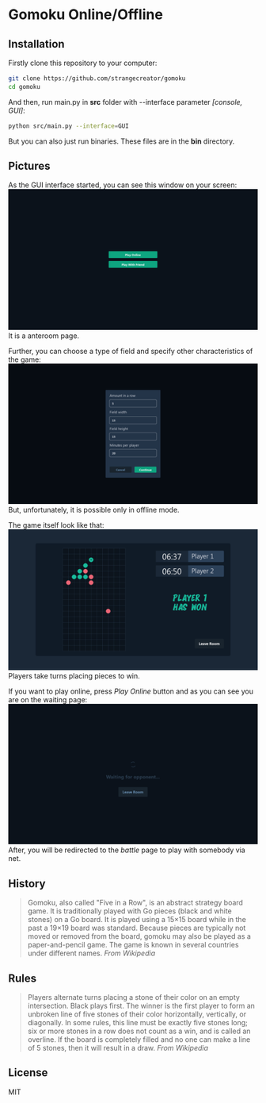 # Gomoku Online/Offline

## Installation
Firstly clone this repository to your computer:
```bash
git clone https://github.com/strangecreator/gomoku
cd gomoku
```
And then, run main.py in **src** folder with --interface parameter *[console, GUI]*:
```bash
python src/main.py --interface=GUI
```

But you can also just run binaries. 
These files are in the **bin** directory.

## Pictures
As the GUI interface started, you can see this window on your screen:
![Anteroom](pictures/anteroom.png)
It is a anteroom page.

Further, you can choose a type of field and specify other characteristics of the game:
![Menu](pictures/menu.png)
But, unfortunately, it is possible only in offline mode.

The game itself look like that:
![Battle Room](pictures/battle_offline_winner.png)
Players take turns placing pieces to win.

If you want to play online, press *Play Online* button and as you can see you are on the waiting page:
![Waiting Room](pictures/waiting_room.png)
After, you will be redirected to the *battle* page to play with somebody via net.

## History
> Gomoku, also called "Five in a Row", is an abstract strategy board game. It is traditionally played with Go pieces (black and white stones) on a Go board. It is played using a 15×15 board while in the past a 19×19 board was standard. Because pieces are typically not moved or removed from the board, gomoku may also be played as a paper-and-pencil game. The game is known in several countries under different names.
*From Wikipedia*

## Rules
> Players alternate turns placing a stone of their color on an empty intersection. Black plays first. The winner is the first player to form an unbroken line of five stones of their color horizontally, vertically, or diagonally. In some rules, this line must be exactly five stones long; six or more stones in a row does not count as a win, and is called an overline. If the board is completely filled and no one can make a line of 5 stones, then it will result in a draw.
*From Wikipedia*

## License

MIT